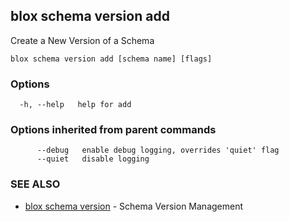 ## blox schema version add

Create a New Version of a Schema

```
blox schema version add [schema name] [flags]
```

### Options

```
  -h, --help   help for add
```

### Options inherited from parent commands

```
      --debug   enable debug logging, overrides 'quiet' flag
      --quiet   disable logging
```

### SEE ALSO

* [blox schema version](/cmd/blox_schema_version)	 - Schema Version Management

